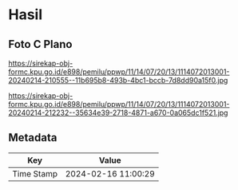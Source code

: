 # Hasil

## Foto C Plano

https://sirekap-obj-formc.kpu.go.id/e898/pemilu/ppwp/11/14/07/20/13/1114072013001-20240214-210555--11b695b8-493b-4bc1-bccb-7d8dd90a15f0.jpg

https://sirekap-obj-formc.kpu.go.id/e898/pemilu/ppwp/11/14/07/20/13/1114072013001-20240214-212232--35634e39-2718-4871-a670-0a065dc1f521.jpg


## Metadata

| Key        | Value               |
| ---------- | ------------------- |
| Time Stamp | 2024-02-16 11:00:29 |




